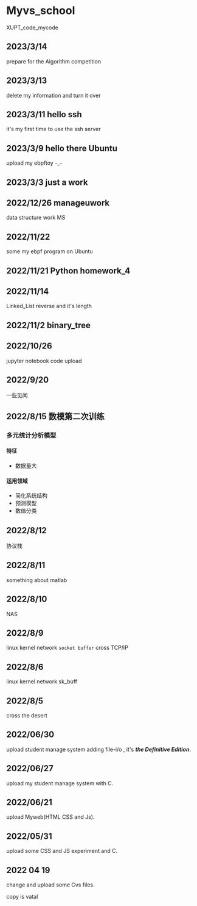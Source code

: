 # Myvs_school

XUPT_code_mycode

## 2023/3/14

prepare for the Algorithm competition

## 2023/3/13

delete my information and turn it over

## 2023/3/11 hello ssh

it's my first time to use the ssh server

## 2023/3/9 hello there Ubuntu

upload my ebpftoy -_-

## 2023/3/3 just a work

## 2022/12/26 manageuwork

data structure work MS

## 2022/11/22

some my ebpf program on Ubuntu

## 2022/11/21 Python homework_4

## 2022/11/14

Linked_List reverse and it's length

## 2022/11/2 binary_tree

## 2022/10/26

jupyter notebook code upload

## 2022/9/20

一些见闻

## 2022/8/15 数模第二次训练

### 多元统计分析模型

#### 特征

* 数据量大

#### 运用领域

* 简化系统结构
* 预测模型
* 数值分类

## 2022/8/12

协议栈

## 2022/8/11

something about matlab

## 2022/8/10

NAS

## 2022/8/9

linux kernel network `socket buffer` cross TCP/IP

## 2022/8/6

linux kernel network sk_buff

## 2022/8/5

cross the desert

## 2022/06/30  

upload student manage system adding file-i/o , it's ***the Definitive Edition***.

## 2022/06/27  

upload my student manage system with C.

## 2022/06/21  

upload Myweb(HTML CSS and Js).

## 2022/05/31  

upload some CSS and JS experiment and C.

## 2022 04 19  

change and upload some Cvs files.

copy is vatal
